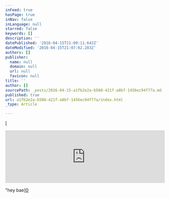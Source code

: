 ```yaml
---
inFeed: true
hasPage: true
inNav: false
inLanguage: null
starred: false
keywords: []
description: ''
datePublished: '2016-04-15T21:09:11.642Z'
dateModified: '2016-04-15T21:07:02.283Z'
authors: []
publisher:
  name: null
  domain: null
  url: null
  favicon: null
title: ''
author: []
sourcePath: _posts/2016-04-15-a1fb2e2a-b508-421f-a8bf-1456ec94f77a.md
published: true
url: a1fb2e2a-b508-421f-a8bf-1456ec94f77a/index.html
_type: Article

---
```

[

<iframe width="100%" height="166" scrolling="no" frameborder="no" src="https://w.soundcloud.com/player/?url=https%3A//api.soundcloud.com/tracks/255237004&amp;color=ff00db&amp;auto_play=false&amp;hide_related=false&amp;show_comments=true&amp;show_user=true&amp;show_reposts=false" style=""></iframe>

"hey bae][0]

[0]: href